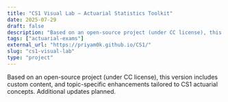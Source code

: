 ```yaml
---
title: "CS1 Visual Lab – Actuarial Statistics Toolkit"
date: 2025-07-29
draft: false
description: "Based on an open-source project (under CC license), this version includes custom content, and topic-specific enhancements tailored to CS1 actuarial concepts. Additional updates planned."
tags: ["actuarial-exams"]
external_url: "https://priyam0k.github.io/CS1/"
slug: "cs1-visual-lab"
type: "project"
---
```


Based on an open-source project (under CC license), this version includes custom content, and topic-specific enhancements tailored to CS1 actuarial concepts. Additional updates planned.